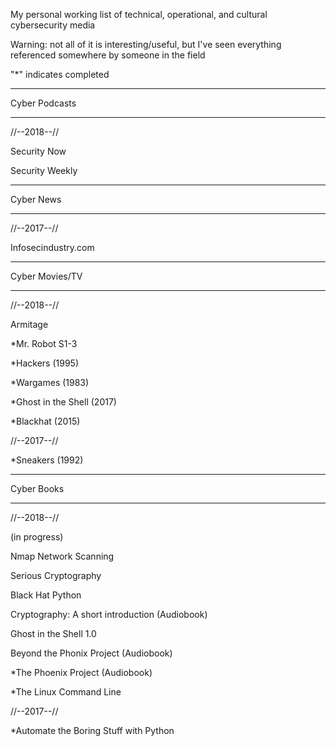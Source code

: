 My personal working list of technical, operational, and cultural cybersecurity media

Warning: not all of it is interesting/useful, but I've seen everything referenced somewhere by someone in the field 

"*" indicates completed

------------------

Cyber Podcasts

------------------

//--2018--// 

Security Now

Security Weekly

------------------

Cyber News

------------------

//--2017--//

Infosecindustry.com

------------------

Cyber Movies/TV

------------------

//--2018--//

Armitage

*Mr. Robot S1-3

*Hackers (1995)

*Wargames (1983)

*Ghost in the Shell (2017)

*Blackhat (2015)

//--2017--//

*Sneakers (1992)

------------------

Cyber Books

------------------

//--2018--//

(in progress)

Nmap Network Scanning

Serious Cryptography

Black Hat Python

Cryptography: A short introduction (Audiobook)

Ghost in the Shell 1.0

Beyond the Phonix Project (Audiobook)

*The Phoenix Project (Audiobook)

*The Linux Command Line

//--2017--//

*Automate the Boring Stuff with Python
